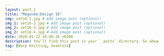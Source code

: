 ```yaml
---
layout: post_1
title: "Megacme:Design 16"
img: set16-1.jpg # Add image post (optional)
img_1: set16-2.jpg # Add image post (optional)
img_2: set16-3.jpg # Add image post (optional)
img_2: set16-4.jpg # Add image post (optional)
date: 2020-01-22 16:40:16 +0300
description: You’ll find this post in your `_posts` directory. Go ahead and edit it and re-build the site to see your changes. # Add post description (optional)
tag: [Warp Knitting, Seamless]
---
```


